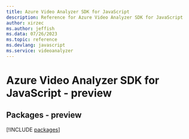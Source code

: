 ```yaml
---
title: Azure Video Analyzer SDK for JavaScript
description: Reference for Azure Video Analyzer SDK for JavaScript
author: xirzec
ms.author: jeffish
ms.data: 07/26/2023
ms.topic: reference
ms.devlang: javascript
ms.service: videoanalyzer
---
```

# Azure Video Analyzer SDK for JavaScript - preview
## Packages - preview
[!INCLUDE [packages](video-analyzer-index.md)]